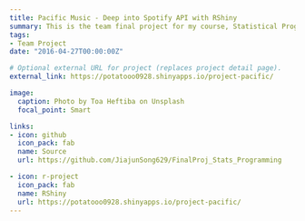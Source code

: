 ```yaml
---
title: Pacific Music - Deep into Spotify API with RShiny
summary: This is the team final project for my course, Statistical Programming, at Duke. In this project we designed a RShiny App that studies several features on Spotify Music API. 
tags:
- Team Project
date: "2016-04-27T00:00:00Z"

# Optional external URL for project (replaces project detail page).
external_link: https://potatooo0928.shinyapps.io/project-pacific/

image:
  caption: Photo by Toa Heftiba on Unsplash
  focal_point: Smart

links:
- icon: github
  icon_pack: fab
  name: Source
  url: https://github.com/JiajunSong629/FinalProj_Stats_Programming

- icon: r-project
  icon_pack: fab
  name: RShiny
  url: https://potatooo0928.shinyapps.io/project-pacific/
---
```

